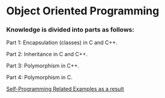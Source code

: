 # Object Oriented Programming
### Knowledge is divided into parts as follows:
Part 1: Encapsulation (classes) in C and C++.

Part 2: Inheritance in C and C++.

Part 3: Polymorphism in C++.

Part 4: Polymorphism in C.

[Self-Programming Related Examples as a result](https://github.com/duyuyen24/OOP/tree/main/source/app/ex1)
